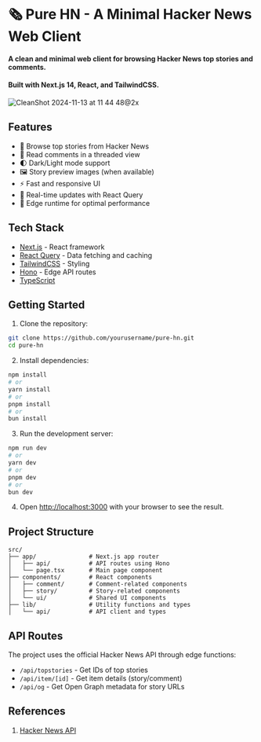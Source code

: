 # 🗞️ Pure HN - A Minimal Hacker News Web Client

#### A clean and minimal web client for browsing Hacker News top stories and comments.

#### Built with Next.js 14, React, and TailwindCSS.

![CleanShot 2024-11-13 at 11 44 48@2x](https://github.com/user-attachments/assets/f3664ab7-9b2c-4a1e-ab08-a918bd7015ee)


## Features

- 🚀 Browse top stories from Hacker News
- 💬 Read comments in a threaded view
- 🌓 Dark/Light mode support
- 🖼️ Story preview images (when available)
- ⚡ Fast and responsive UI
- 🔄 Real-time updates with React Query
- 🎯 Edge runtime for optimal performance

## Tech Stack

- [Next.js](https://nextjs.org/) - React framework
- [React Query](https://tanstack.com/query) - Data fetching and caching
- [TailwindCSS](https://tailwindcss.com/) - Styling
- [Hono](https://hono.dev/) - Edge API routes
- [TypeScript](https://www.typescriptlang.org/)

## Getting Started

1. Clone the repository:

```bash
git clone https://github.com/yourusername/pure-hn.git
cd pure-hn
```

2. Install dependencies:

```bash
npm install
# or
yarn install
# or
pnpm install
# or
bun install
```

3. Run the development server:

```bash
npm run dev
# or
yarn dev
# or
pnpm dev
# or
bun dev
```

4. Open [http://localhost:3000](http://localhost:3000) with your browser to see the result.

## Project Structure

```
src/
├── app/               # Next.js app router
│   ├── api/           # API routes using Hono
│   └── page.tsx       # Main page component
├── components/        # React components
│   ├── comment/       # Comment-related components
│   ├── story/         # Story-related components
│   └── ui/            # Shared UI components
├── lib/               # Utility functions and types
│   └── api/           # API client and types
```

## API Routes

The project uses the official Hacker News API through edge functions:

- `/api/topstories` - Get IDs of top stories
- `/api/item/[id]` - Get item details (story/comment)
- `/api/og` - Get Open Graph metadata for story URLs

## References

1. [Hacker News API](https://github.com/HackerNews/API)
